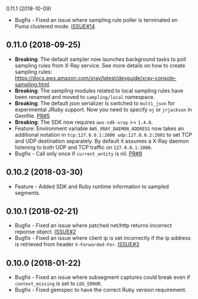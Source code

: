 0.11.1 (2018-10-09)
* Bugfix - Fixed an issue where sampling rule poller is terminated on Puma clustered mode. [ISSUE#14](https://github.com/aws/aws-xray-sdk-ruby/issues/14)

0.11.0 (2018-09-25)
-------------------
* **Breaking**: The default sampler now launches background tasks to poll sampling rules from X-Ray service. See more details on how to create sampling rules: https://docs.aws.amazon.com/xray/latest/devguide/xray-console-sampling.html.
* **Breaking**: The sampling modules related to local sampling rules have been renamed and moved to `sampling/local` namespace.
* **Breaking**: The default json serializer is switched to `multi_json` for experimental JRuby support. Now you need to specify `oj` or `jrjackson` in Gemfile. [PR#5](https://github.com/aws/aws-xray-sdk-ruby/pull/5)
* **Breaking**: The SDK now requires `aws-sdk-xray` >= `1.4.0`.
* Feature: Environment variable `AWS_XRAY_DAEMON_ADDRESS` now takes an additional notation in `tcp:127.0.0.1:2000 udp:127.0.0.2:2001` to set TCP and UDP destination separately. By default it assumes a X-Ray daemon listening to both UDP and TCP traffic on `127.0.0.1:2000`. 
* Bugfix - Call only once if `current_entity` is nil. [PR#9](https://github.com/aws/aws-xray-sdk-ruby/pull/9)

0.10.2 (2018-03-30)
-------------------
* Feature - Added SDK and Ruby runtime information to sampled segments.

0.10.1 (2018-02-21)
-------------------
* Bugfix - Fixed an issue where patched net/http returns incorrect reponse object. [ISSUE#2](https://github.com/aws/aws-xray-sdk-ruby/issues/2)
* Bugfix - Fixed an issue where client ip is set incorrectly if the ip address is retrieved from header `X-Forwarded-For`. [ISSUE#3](https://github.com/aws/aws-xray-sdk-ruby/issues/3)

0.10.0 (2018-01-22)
-------------------
* Bugfix - Fixed an issue where subsegment captures could break even if `context_missing` is set to `LOG_ERROR`.
* Bugfix - Fixed gemspec to have the correct Ruby version requirement.
